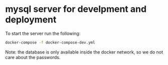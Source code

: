 # mysql server for develpment and deployment

To start the server run the following:

~~~bash
docker-compose -f docker-compose-dev.yml
~~~

Note: the database is only available inside the docker network, so we do not care about the passwords.
